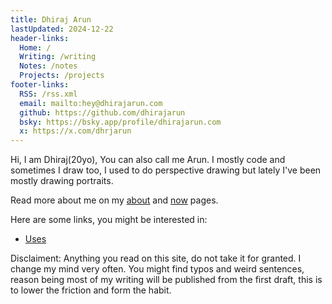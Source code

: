 ```yaml
---
title: Dhiraj Arun
lastUpdated: 2024-12-22
header-links:
  Home: /
  Writing: /writing
  Notes: /notes
  Projects: /projects
footer-links:
  RSS: /rss.xml
  email: mailto:hey@dhirajarun.com
  github: https://github.com/dhirajarun
  bsky: https://bsky.app/profile/dhirajarun.com
  x: https://x.com/dhrjarun
---
```


Hi, I am Dhiraj(20yo), You can also call me Arun. I mostly code and sometimes I draw too, I used to do perspective drawing but lately I've been mostly drawing portraits.

Read more about me on my [about](./about) and [now](./now) pages.

Here are some links, you might be interested in:
- [Uses](./uses)

Disclaiment: Anything you read on this site, do not take it for granted. I change my mind very often. You might find typos and weird sentences, reason being most of my writing will be published from the first draft, this is to lower the friction and form the habit.  
